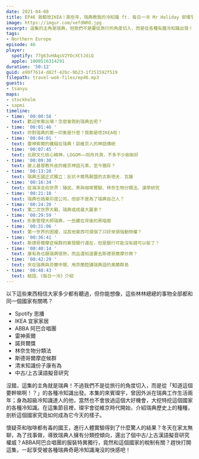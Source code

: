 ```yaml
---
date: 2021-04-08
title: EP46 我都唸IKEA！那些年，瑞典教我的冷知識 ft. 每日一冷 Mr Holiday 郭璨宇
image: https://imgur.com/vefdNRO.jpg
excerpt: 這集的主角是瑞典，但我們不是要從旅行的角度切入，而是從各種有趣冷知識出發！本集的來賓璨宇，曾因外派在瑞典工作生活兩年，大挖特挖這個國家的各種冷知識，他將從維京時代開始，介紹瑞典歷史上的種種，剖析這個國家究竟如何成為它今天的樣子。趕快打開這集，一起享受被各種瑞典奇葩冷知識淹沒的快感吧！
tags:
- Northern Europe
episode: 46
player:
  spotify: 77g63vHAqsV2YOcXCtJdiQ
  apple: 1000516314291
duration: '50:12'
guid: e99f7614-d82f-42bc-9b23-1f251592f519
filepath: travel-wok-files/ep46.mp3
guests:
- tsanyu
maps:
- stockholm
- sapmi
timeline:
- time: '00:00:58 '
  text: 歡迎來賓出場！怎麼會跑到瑞典去呢？
- time: '00:01:46 '
  text: 你對瑞典的第一印象是什麼？我都是唸IKEA啦！
- time: '00:04:01 '
  text: 雷神索爾的鐵鎚在瑞典！談維京人的神話傳統
- time: '00:07:45 '
  text: 北歐文化核心精神，LOGOM——同舟共濟，不多不少剛剛好
- time: '00:09:30 '
  text: 披上基督教外皮的維京神話元素，至今猶存？
- time: '00:13:20 '
  text: 瑞典王國正式獨立：反抗卡爾馬聯盟的古斯塔夫．瓦薩
- time: '00:16:34 '
  text: 從海洋走向世界：殖民、茶與咖啡實驗、林奈生物分類法、漢學研究
- time: '00:21:10 '
  text: 瑞典也搞東印度公司，但卻不是為了瑞典自己人？
- time: '00:24:20 '
  text: 第二次世界大戰，瑞典或成最大贏家？
- time: '00:29:59 '
  text: 形象管理大師瑞典，一些藏在背後的黑暗面
- time: '00:31:06 '
  text: 第一世界的困擾，沒其他東西可煩惱了只好來煩惱動物權？
- time: '00:36:41 '
  text: 斯德哥爾摩症候群的案發銀行還在，但是銀行可能沒有錢可以偷了？
- time: '00:40:14 '
  text: 康有為也跟瑞典很熟，而且還知道要去斯德哥爾摩炒房？
- time: '00:42:29 '
  text: 夾在瑞典與芬蘭中間、用芬蘭腔講瑞典語的奧蘭群島
- time: '00:48:43 '
  text: 結語、《每日一冷》介紹
---
```


以下這些東西相信大家多少都有聽過，但你能想像，這些林林總總的事物全部都和同一個國家有關嗎？

- Spotify 思播
- IKEA 宜家家居
- ABBA 阿巴合唱團
- 雷神索爾
- 諾貝爾獎
- 林奈生物分類法
- 斯德哥爾摩症候群
- 清末知識份子康有為
- 中古/上古漢語擬音研究

沒錯，這集的主角就是瑞典！不過我們不是從旅行的角度切入，而是從「知道這個要幹嘛啊！？」的各種冷知識出發。本集的來賓璨宇，曾因外派在瑞典工作生活兩年；身為超級冷知識達人的他，當然也不會放過這個大好機會，大挖特挖這個國家的各種冷知識。在這集節目裡，璨宇會從維京時代開始，介紹瑞典歷史上的種種，剖析這個國家究竟如何成為它今天的樣子。

懷疑茶和咖啡都有毒的國王，進行人體實驗得到了什麼驚人的結果？冬天在家太無聊，為了找事做，導致瑞典人擁有分類控傾向，還出了個中古/上古漢語擬音研究權威？ABBA阿巴合唱團的服裝特異獨行，竟然和這個國家的稅制有關？趕快打開這集，一起享受被各種瑞典奇葩冷知識淹沒的快感吧！

